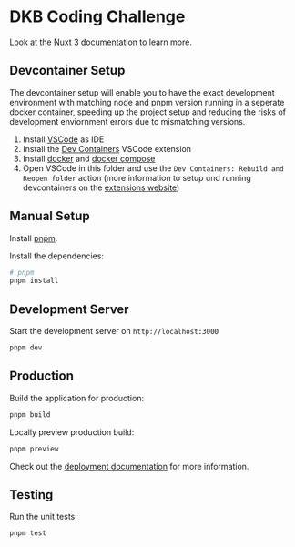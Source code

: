 # DKB Coding Challenge

Look at the [Nuxt 3 documentation](https://nuxt.com/docs/getting-started/introduction) to learn more.

## Devcontainer Setup

The devcontainer setup will enable you to have the exact development environment with matching node and pnpm version running in a seperate docker container, speeding up the project setup and reducing the risks of development enviornment errors due to mismatching versions.

1. Install [VSCode](https://code.visualstudio.com/download) as IDE
1. Install the [Dev Containers](https://marketplace.visualstudio.com/items?itemName=ms-vscode-remote.remote-containers) VSCode extension
1. Install [docker](https://docs.docker.com/engine/install/) and [docker compose](https://docs.docker.com/compose/install/)
1. Open VSCode in this folder and use the `Dev Containers: Rebuild and Reopen folder` action (more information to setup und running devcontainers on the [extensions website](https://marketplace.visualstudio.com/items?itemName=ms-vscode-remote.remote-containers))

## Manual Setup

Install [pnpm](https://pnpm.io/installation).

Install the dependencies:

```bash
# pnpm
pnpm install
```

## Development Server

Start the development server on `http://localhost:3000`

```bash
pnpm dev
```

## Production

Build the application for production:

```bash
pnpm build
```

Locally preview production build:

```bash
pnpm preview
```

Check out the [deployment documentation](https://nuxt.com/docs/getting-started/deployment) for more information.

## Testing

Run the unit tests:

```bash
pnpm test
```